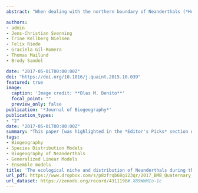 ```yaml
---
abstract: "When dealing with the northern boundary of Neanderthals (*Homo neanderthalensis*) and the question of whether or not they dispersed into Southern Scandinavia, two contradictory hypotheses can be identified. The first, and also the most widely endorsed, hereafter, hypothesis A, argues primarily that Neanderthals did not occupy regions above 55°N because of 1) climatic constraints and 2) dispersal barriers. The second, hypothesis B, argues that they possibly occasionally dispersed above 55°N, but that factors such as 1) research- and/or 2) taphonomic bias are responsible for their archaeological invisibility. Here, we report an evaluation of these competing hypotheses. To this end, we reconstruct the environment for the time period and region of interest (the Last Interglacial Complex and Northern Germany and Southern Scandinavia), based on three lines of evidence: palaeoenvironmental reconstruction combined with a novel habitat modelling approach, a review of relevant archaeological localities, and a discussion of the possible impacts of both research biases and the taphonomic effects on the archaeological data. We focus particularly on the climatic and geological explanatory factors relevant to the two hypotheses. Our results are inconsistent with the claim that climatic constraint and/or a lack of suitable habitats can fully explain the absence of Neanderthals in Southern Scandinavia during the Eemian Interglacial and Early Weichselian Glaciation. We do, however, find evidence that a geographic barrier may have impeded northerly migrations during the Eemian. The evidence reviewed here suggests that both research bias and taphonomy – consistent with hypothesis B – could account for the archaeological invisibility of Neanderthals in Southern Scandinavia, highlighting the need for further strategic survey and/or excavation efforts in the region."

authors:
- admin
- Jens-Christian Svenning
- Trine Kellberg Nielsen
- Felix Riede
- Graciela Gil-Romera
- Thomas Mailund
- Brody Sandel

date: "2017-05-01T00:00:00Z"
doi: "https://doi.org/10.1016/j.quaint.2015.10.039"
featured: true
image:
  caption: 'Image credit: **Blas M. Benito**'
  focal_point: ""
  preview_only: false
publication: '*Journal of Biogeography*'
publication_types:
- "2"
date: "2017-05-01T00:00:00Z"
summary: "This paper [was highlighted in the *Editor's Picks* section of the Science Journal](https://www.dropbox.com/s/6k308eczv7i6kbj/2017_BMB_Journal_of_Biogeography_editors_choice.pdf?dl=1), and was among the [top downloaded articles](https://www.dropbox.com/s/sowq1h4bdngmipy/2017_BMB_Journal_of_Biogeography.png?dl=1) from the *Journal of Biogeography* during the 12 months after its publication."
tags:
- Biogeography
- Species Distribution Models
- Biogeography of Neanderthals
- Generalized Linear Models
- Ensemble models
title: 'The ecological niche and distribution of Neanderthals during the Last Interglacial'
url_pdf: https://www.dropbox.com/s/p8zfrqb68gi23qr/2017_BMB_Quaternary_International.pdf?dl=1
url_dataset: https://zenodo.org/record/4311198#.X89WmMIo-1c
---
```


